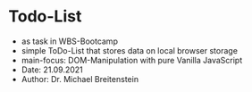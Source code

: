 # Todo-List

- as task in WBS-Bootcamp
- simple ToDo-List that stores data on local browser storage
- main-focus: DOM-Manipulation with pure Vanilla JavaScript
- Date: 21.09.2021
- Author: Dr. Michael Breitenstein
